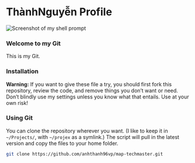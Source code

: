 # ThànhNguyễn Profile

![Screenshot of my shell prompt](https://i.pinimg.com/originals/a2/61/8a/a2618ab5e5902a8ec7be34c19a8c8f6d.gif)

### Welcome to my Git

This is my Git.

### Installation

**Warning:** If you want to give these file a try, you should first fork this repository, review the code, and remove things you don’t want or need. Don’t blindly use my settings unless you know what that entails. Use at your own risk!

### Using Git

You can clone the repository wherever you want. (I like to keep it in `~/Projects/`, with `~/projex` as a symlink.) The script will pull in the latest version and copy the files to your home folder.

```bash
git clone https://github.com/anhthanh96vp/map-techmaster.git
```
